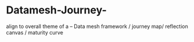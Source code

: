 # Datamesh-Journey-
align to overall theme of a – Data mesh framework / journey map/ reflection canvas / maturity curve 
